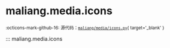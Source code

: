 # maliang.media.icons

<small>:octicons-mark-github-16: 源代码：[`maliang/media/icons.py`](https://github.com/Xiaokang2022/maliang-media/blob/1.1.3/maliang/media/icons.py){ target='_blank' }</small>

::: maliang.media.icons
